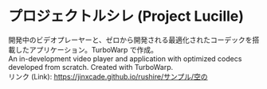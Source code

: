 # プロジェクトルシレ (Project Lucille)
開発中のビデオプレーヤーと、ゼロから開発される最適化されたコーデックを搭載したアプリケーション。TurboWarp で作成。
<br>An in-development video player and application with optimized codecs developed from scratch. Created with TurboWarp.
<br>リンク (Link): https://jinxcade.github.io/rushire/サンプル/空の
